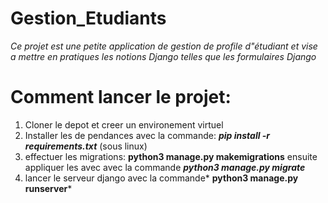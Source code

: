 # Gestion_Etudiants

*Ce projet est une petite application de gestion de profile d"étudiant et vise a mettre en pratiques les notions Django telles que les formulaires Django*


# Comment lancer le projet:

1) Cloner le depot et creer un environement virtuel
2) Installer les de pendances avec la commande: ***pip install -r requirements.txt*** (sous linux)
3) effectuer les migrations: **python3 manage.py makemigrations** ensuite appliquer les avec avec la commande ***python3 manage.py migrate***
4) lancer le serveur django avec la commande* **python3 manage.py runserver***
